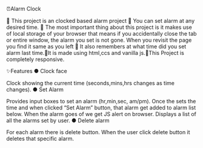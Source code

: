 ⏰Alarm Clock

🔴 This project is an clocked based alarm project 🔴 You can set alarm at any desired time. 🔴 The most important thing about this project is it makes use of local storage of your browser that means if you accidentally close the tab or entire window, the alarm you set is not gone. When you revisit the page you find it same as you left 🔴 It also remembers at what time did you set alarm last time.🔴It is made using html,ccs and vanilla js.🔴This Project is completely responsive.


✨Features
● Clock face

Clock showing the current time (seconds,mins,hrs changes as time changes).
● Set Alarm

Provides input boxes to set an alarm (hr,min,sec, am/pm).
Once the sets the time and when clicked “Set Alarm” button, that alarm get added to alarm list below.
When the alarm goes of we get JS alert on browser.
Displays a list of all the alarms set by user.
● Delete alarm

For each alarm there is delete button.
When the user click delete button it deletes that specific alarm.
